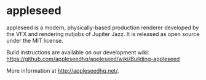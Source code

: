 appleseed
=========

appleseed is a modern, physically-based production renderer developed by the VFX and rendering nutjobs of Jupiter Jazz. It is released as open source under the MIT license.

Build instructions are available on our development wiki:<br/> https://github.com/appleseedhq/appleseed/wiki/Building-appleseed

More information at http://appleseedhq.net/.
